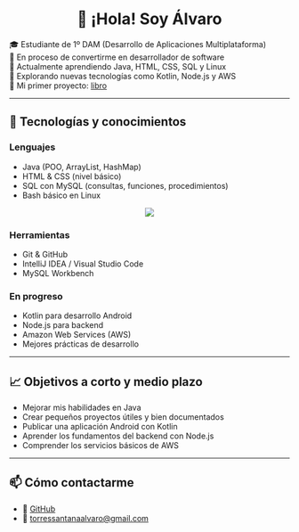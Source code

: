 <h1 align="center">👋 ¡Hola! Soy Álvaro</h1>

🎓 Estudiante de 1º DAM (Desarrollo de Aplicaciones Multiplataforma)  
🚀 En proceso de convertirme en desarrollador de software  
🌱 Actualmente aprendiendo Java, HTML, CSS, SQL y Linux  
🔭 Explorando nuevas tecnologías como Kotlin, Node.js y AWS  
📘 Mi primer proyecto: [libro](https://github.com/vermak12/libro)

---

## 🧠 Tecnologías y conocimientos

### Lenguajes
- Java (POO, ArrayList, HashMap)
- HTML & CSS (nivel básico)
- SQL con MySQL (consultas, funciones, procedimientos)
- Bash básico en Linux

<div align="center">
  <img src="https://skillicons.dev/icons?i=java,html,css,mysql,linux,git" />
</div>

### Herramientas
- Git & GitHub
- IntelliJ IDEA / Visual Studio Code
- MySQL Workbench

### En progreso
- Kotlin para desarrollo Android
- Node.js para backend
- Amazon Web Services (AWS)
- Mejores prácticas de desarrollo

---

## 📈 Objetivos a corto y medio plazo

- Mejorar mis habilidades en Java
- Crear pequeños proyectos útiles y bien documentados
- Publicar una aplicación Android con Kotlin
- Aprender los fundamentos del backend con Node.js
- Comprender los servicios básicos de AWS

---

## 📫 Cómo contactarme

- 🔗 [GitHub](https://github.com/vermak12)  
- 📧 [torressantanaalvaro@gmail.com](mailto:torressantanaalvaro@gmail.com)





